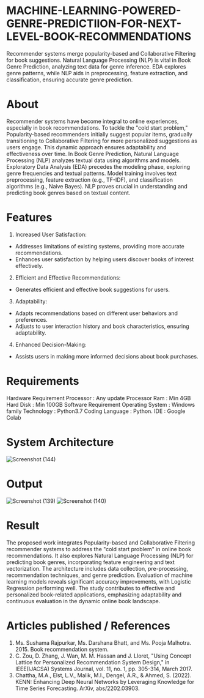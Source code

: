 # MACHINE-LEARNING-POWERED-GENRE-PREDICTIION-FOR-NEXT-LEVEL-BOOK-RECOMMENDATIONS
Recommender systems merge popularity-based and Collaborative Filtering for book suggestions. Natural Language Processing (NLP) is vital in Book Genre Prediction, analyzing text data for genre inference. EDA explores genre patterns, while NLP aids in preprocessing, feature extraction, and classification, ensuring accurate genre prediction.

# About
Recommender systems have become integral to online experiences, especially in book recommendations. To tackle the "cold start problem," Popularity-based recommenders initially suggest popular items, gradually transitioning to Collaborative Filtering for more personalized suggestions as users engage. This dynamic approach ensures adaptability and effectiveness over time.
In Book Genre Prediction, Natural Language Processing (NLP) analyzes textual data using algorithms and models. Exploratory Data Analysis (EDA) precedes the modeling phase, exploring genre frequencies and textual patterns. Model training involves text preprocessing, feature extraction (e.g., TF-IDF), and classification algorithms (e.g., Naive Bayes). NLP proves crucial in understanding and predicting book genres based on textual content.


# Features
1. Increased User Satisfaction:
- Addresses limitations of existing systems, providing more accurate
recommendations.
- Enhances user satisfaction by helping users discover books of interest effectively.
2. Efficient and Effective Recommendations:
- Generates efficient and effective book suggestions for users.
3. Adaptability:
- Adapts recommendations based on different user behaviors and preferences.
- Adjusts to user interaction history and book characteristics, ensuring adaptability.
4. Enhanced Decision-Making:
- Assists users in making more informed decisions about book purchases.
  
# Requirements
Hardware Requirement 
Processor : Any update Processor
Ram : Min 4GB
Hard Disk : Min 100GB
Software Requirement
Operating System : Windows family
Technology : Python3.7
Coding Language : Python.
IDE : Google Colab
# System Architecture
![Screenshot (144)](https://github.com/PavithraBarathi/MACHINE-LEARNING-POWERED-GENRE-PREDICTIION-FOR-NEXT-LEVEL-BOOK-RECOMMENDATIONS/assets/96919035/f080d0a7-c4fd-4d3a-adc2-a9d3c64e6e88)
# Output
![Screenshot (139)](https://github.com/PavithraBarathi/MACHINE-LEARNING-POWERED-GENRE-PREDICTIION-FOR-NEXT-LEVEL-BOOK-RECOMMENDATIONS/assets/96919035/b94848e2-5e55-4c2c-84bd-2189282c78bd)
![Screenshot (140)](https://github.com/PavithraBarathi/MACHINE-LEARNING-POWERED-GENRE-PREDICTIION-FOR-NEXT-LEVEL-BOOK-RECOMMENDATIONS/assets/96919035/8dadeee6-f32c-4650-9af5-7192b5fea7f4)

# Result
The proposed work integrates Popularity-based and Collaborative Filtering recommender systems to address the "cold start problem" in online book recommendations. It also explores Natural Language Processing (NLP) for predicting book genres, incorporating feature engineering and text vectorization. The architecture includes data collection, pre-processing, recommendation techniques, and genre prediction. Evaluation of machine learning models reveals significant accuracy improvements, with Logistic Regression performing well. The study contributes to effective and personalized book-related applications, emphasizing adaptability and continuous evaluation in the dynamic online book landscape.


# Articles published / References
1. Ms. Sushama Rajpurkar, Ms. Darshana Bhatt, and Ms. Pooja Malhotra. 2015. Book recommendation system.
2. C. Zou, D. Zhang, J. Wan, M. M. Hassan and J. Lloret, "Using Concept Lattice for Personalized Recommendation System Design," in IEEE(IJACSA) Systems Journal, vol. 11, no. 1, pp. 305-314, March 2017. 
3. Chattha, M.A., Elst, L.V., Malik, M.I., Dengel, A.R., & Ahmed, S. (2022). KENN: Enhancing Deep Neural Networks by Leveraging Knowledge for Time Series Forecasting. ArXiv, abs/2202.03903.




